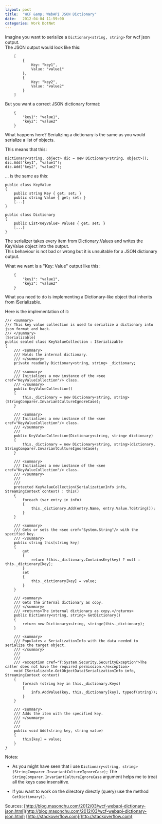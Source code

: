 ```yaml
---
layout: post
title:  "WCF &amp; WebAPI JSON Dictionary"
date:   2012-04-04 11:59:00
categories: Work DotNet
---
```


Imagine you want to serialize a `Dictionary<string, string>` for wcf json output.  
The JSON output would look like this:

```
    [
        {
            Key: "key1",
            Value: "value1"
        },
        {
            Key: "key2",
            Value: "value2"
        }
    ]
```

But you want a correct JSON dictionary format:

```
    {
        "key1": "value1",
        "key2": "value2"
    }
```

What happens here? Serializing a dictionary is the same as you would serialize a list of objects.

This means that this:

```
Dictionary<string, object> dic = new Dictionary<string, object>();
dic.Add("key1", "value1");
dic.Add("key2", "value2");
```

... is the same as this:

```
public class KeyValue
{
    public string Key { get; set; }
    public string Value { get; set; }
    [...]
}

public class Dictionary
{
    public List<KeyValue> Values { get; set; }
    [...]
}
```

The serializer takes every item from Dictionary.Values and writes the KeyValue object into the output.  
This behaviour is not bad or wrong but it is unsuitable for a JSON dictionary output.

What we want is a "Key: Value" output like this:
```
    {
        "key1": "value1",
        "key2": "value2"
    }
```

What you need to do is implementing a Dictionary-like object that inherits from ISerializable.

Here is the implementation of it:

```
/// <summary>
/// This key value collection is used to serialize a dictionary into json format and back.
/// </summary>
[Serializable]
public sealed class KeyValueCollection : ISerializable
{
    /// <summary>
    /// Holds the internal dictionary.
    /// </summary>
    private readonly Dictionary<string, string> _dictionary;

    /// <summary>
    /// Initializes a new instance of the <see cref="KeyValueCollection"/> class.
    /// </summary>
    public KeyValueCollection()
    {
        this._dictionary = new Dictionary<string, string>(StringComparer.InvariantCultureIgnoreCase);
    }

    /// <summary>
    /// Initializes a new instance of the <see cref="KeyValueCollection"/> class.
    /// </summary>
    /// 
    public KeyValueCollection(Dictionary<string, string> dictionary)
    {
        this._dictionary = new Dictionary<string, string>(dictionary, StringComparer.InvariantCultureIgnoreCase);
    }

    /// <summary>
    /// Initializes a new instance of the <see cref="KeyValueCollection"/> class.
    /// </summary>
    /// 
    /// 
    protected KeyValueCollection(SerializationInfo info, StreamingContext context) : this()
    {
        foreach (var entry in info)
        {
            this._dictionary.Add(entry.Name, entry.Value.ToString());
        }
    }

    /// <summary>
    /// Gets or sets the <see cref="System.String"/> with the specified key.
    /// </summary>
    public string this[string key]
    {
        get
        {
            return !this._dictionary.ContainsKey(key) ? null : this._dictionary[key];
        }
        set
        {
            this._dictionary[key] = value;
        }
    }

    /// <summary>
    /// Gets the internal dictionary as copy.
    /// </summary>
    /// <returns>The internal dictionary as copy.</returns>
    public Dictionary<string, string> GetDictionary()
    {
        return new Dictionary<string, string>(this._dictionary);
    }

    /// <summary>
    /// Populates a SerializationInfo with the data needed to serialize the target object.
    /// </summary>
    /// 
    /// 
    /// <exception cref="T:System.Security.SecurityException">The caller does not have the required permission.</exception>
    void ISerializable.GetObjectData(SerializationInfo info, StreamingContext context)
    {
        foreach (string key in this._dictionary.Keys)
        {
            info.AddValue(key, this._dictionary[key], typeof(string));
        }
    }

    /// <summary>
    /// Adds the item with the specified key.
    /// </summary>
    /// 
    /// 
    public void Add(string key, string value)
    {
        this[key] = value;
    }
}
```

Notes:

* As you might have seen that i use `Dictionary<string, string>(StringComparer.InvariantCultureIgnoreCase);`
  The `StringComparer.InvariantCultureIgnoreCase` argument helps me to treat all the keys case insensitive.

* If you want to work on the directory directly (query) use the method `GetDictionary()`.

Sources:
[http://blog.masonchu.com/2012/03/wcf-webapi-dictionary-json.html](http://blog.masonchu.com/2012/03/wcf-webapi-dictionary-json.html)
[http://stackoverflow.com](http://stackoverflow.com)